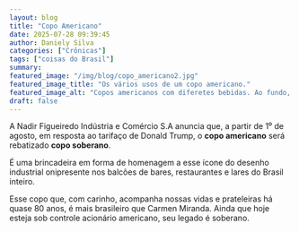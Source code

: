 ```yaml
---
layout: blog
title: "Copo Americano"
date: 2025-07-28 09:39:45
author: Daniely Silva
categories: ["Crônicas"]
tags: ["coisas do Brasil"]
summary:
featured_image: "/img/blog/copo_americano2.jpg"
featured_image_title: "Os vários usos de um copo americano."
featured_image_alt: "Copos americanos com diferetes bebidas. Ao fundo, filtro de barro."
draft: false
---
```



A Nadir Figueiredo Indústria e Comércio S.A anuncia que, a partir de 1⁰ de agosto, em resposta ao tarifaço de Donald Trump, o **copo americano** será rebatizado **copo soberano**. <!--more-->

É uma brincadeira em forma de homenagem a esse ícone do desenho industrial onipresente nos balcões de bares, restaurantes e lares do Brasil inteiro.

Esse copo que, com carinho, acompanha nossas vidas e prateleiras há quase 80 anos, é mais brasileiro que Carmen Miranda. Ainda que hoje esteja sob controle acionário americano, seu legado é soberano.
